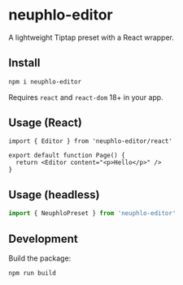 # neuphlo-editor

A lightweight Tiptap preset with a React wrapper.

## Install

```bash
npm i neuphlo-editor
```

Requires `react` and `react-dom` 18+ in your app.

## Usage (React)

```tsx
import { Editor } from 'neuphlo-editor/react'

export default function Page() {
  return <Editor content="<p>Hello</p>" />
}
```

## Usage (headless)

```ts
import { NeuphloPreset } from 'neuphlo-editor'
```

## Development

Build the package:

```bash
npm run build
```
